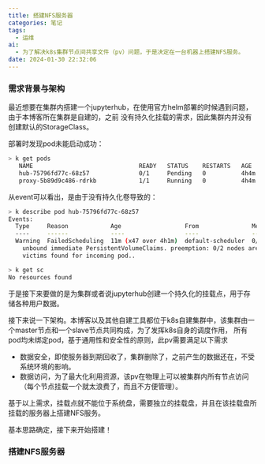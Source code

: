 ```yaml
---
title: 搭建NFS服务器
categories: 笔记
tags:
  - 运维
ai:
  - 为了解决k8s集群节点间共享文件（pv）问题，于是决定在一台机器上搭建NFS服务。
date: 2024-01-30 22:32:06
---
```


### 需求背景与架构
最近想要在集群内搭建一个jupyterhub，在使用官方helm部署的时候遇到问题，由于本博客所在集群是自建的，之前
没有持久化挂载的需求，因此集群内并没有创建默认的StorageClass。

部署时发现pod未能启动成功：
```bash
> k get pods
   NAME                              READY   STATUS    RESTARTS   AGE
   hub-75796fd77c-68z57              0/1     Pending   0          4h4m
   proxy-5b89d9c486-rdrkb            1/1     Running   0          4h4m
```

从event可以看出，是由于没有持久化卷导致的：
```bash
> k describe pod hub-75796fd77c-68z57
Events:
  Type     Reason            Age                  From               Message
  ----     ------            ----                 ----               -------
  Warning  FailedScheduling  11m (x47 over 4h1m)  default-scheduler  0/2 nodes are available: pod has 
    unbound immediate PersistentVolumeClaims. preemption: 0/2 nodes are available: 2 No preemption 
    victims found for incoming pod..

> k get sc
No resources found
```
于是接下来要做的是为集群或者说jupyterhub创建一个持久化的挂载点，用于存储各种用户数据。

接下来说一下架构。本博客以及其他自建工具都位于k8s自建集群中，该集群由一个master节点和一个slave节点共同构成，为了发挥k8s自身的调度作用，
所有pod均未绑定pod，基于通用性和安全性的原则，此pv需要满足以下需求

 - 数据安全，即使服务器到期回收了，集群删除了，之前产生的数据还在，不受系统环境的影响。
 - 数据访问，为了最大化利用资源，该pv在物理上可以被集群内所有节点访问（每个节点挂载一个就太浪费了，而且不方便管理）。

基于以上需求，挂载点就不能位于系统盘，需要独立的挂载盘，并且在该挂载盘所挂载的服务器上搭建NFS服务。

基本思路确定，接下来开始搭建！

### 搭建NFS服务器
